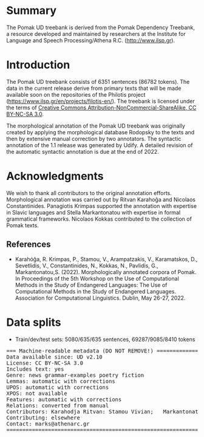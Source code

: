 # Summary

The Pomak UD treebank  is derived from the Pomak Dependency Treebank,
a resource developed and maintained by researchers at the Institute for Language and Speech Processing/Athena
R.C. (http://www.ilsp.gr).

# Introduction

The Pomak UD treebank consists of 6351 sentences (86782 tokens). The
data in the current release derive from primary texts that will be made available soon on the repositories of the Philotis project (https://www.ilsp.gr/en/projects/filotis-en/). The treebank is licensed under the terms of [Creative
Commons Attribution-NonCommercial-ShareAlike, CC BY-NC-SA
3.0](http://creativecommons.org/licenses/by-nc-sa/3.0/).

The morphological annotation of the Pomak UD treebank
was originally created by applying the morphological database Rodopsky to the texts and then by extensive manual correction by two annotators. 
The syntactic annotation of the 1.1
release was generated by Udify. A detailed revision of the automatic syntactic annotation is due at the end of 2022.

# Acknowledgments

We wish to thank all contributors to the original annotation
efforts. Morphological annotation was carried out by Ritvan Karahoǧa and Nicolaos Constantinides. Panagiotis Krimpas supported the annotation with expertise in Slavic languages and Stella Markantonatou with expertise in formal grammatical frameworks. Nicolaos Kokkas contributed to the collection of Pomak texts. 

## References

* Karahóǧa, R. Krimpas, P., Stamou, V., Arampatzakis, V., Karamatskos, D., Sevetlidis, V.,  Constantinides, N., Kokkas, N., Pavlidis, G., Markantonatou,S. (2022). Morphologically annotated corpora of Pomak. In Proceedings of the 5th Workshop on the Use of Computational Methods in the Study of Endangered Languages: The Use of Computational Methods in the Study of Endangered Languages. Association for Computational Linguistics. Dublin, May 26-27, 2022. 

# Data splits

- Train/dev/test sets: 5080/635/635 sentences, 69287/9085/8410 tokens

<pre>
=== Machine-readable metadata (DO NOT REMOVE!) ================================
Data available since: UD v2.10
License: CC BY-NC-SA 3.0
Includes text: yes
Genre: news grammar-examples poetry fiction
Lemmas: automatic with corrections
UPOS: automatic with corrections
XPOS: not available
Features: automatic with corrections
Relations: converted from manual
Contributors: Karahodja Ritvan: Stamou Vivian;   Markantonatou Stella
Contributing: elsewhere
Contact: marks@athenarc.gr
===============================================================================
</pre>
